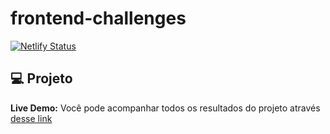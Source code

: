 # frontend-challenges


[![Netlify Status](https://api.netlify.com/api/v1/badges/9c901da3-093f-4559-8a36-18ca489beb3d/deploy-status)](https://app.netlify.com/sites/italods-frontendchallenges/deploys)


## 💻  Projeto 

 **Live Demo:** Você pode acompanhar todos os resultados do projeto através [desse link](https://italods-frontendchallenges.netlify.app)
